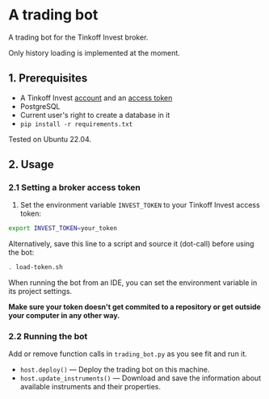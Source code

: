 # A trading bot

A trading bot for the Tinkoff Invest broker.

Only history loading is implemented at the moment.

## 1. Prerequisites
* A Tinkoff Invest [account](https://tinkoff.ru/invest) and an [access token](https://tinkoff.github.io/investAPI/token)
* PostgreSQL
* Current user's right to create a database in it
* `pip install -r requirements.txt`

Tested on Ubuntu 22.04.

## 2. Usage

### 2.1 Setting a broker access token 
1. Set the environment variable `INVEST_TOKEN` to your Tinkoff Invest access token:
```bash
export INVEST_TOKEN=your_token
```
Alternatively, save this line to a script and source it (dot-call) before using the bot:
```bash
. load-token.sh
```
When running the bot from an IDE, you can set the environment variable in its project settings.

**Make sure your token doesn't get commited to a repository or get outside your computer in any other way.**

### 2.2 Running the bot

Add or remove function calls in `trading_bot.py` as you see fit and run it.
* `host.deploy()` — Deploy the trading bot on this machine.
* `host.update_instruments()` — Download and save the information about available instruments and their properties.
